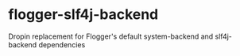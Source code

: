# flogger-slf4j-backend
Dropin replacement for Flogger's default system-backend and slf4j-backend dependencies 

